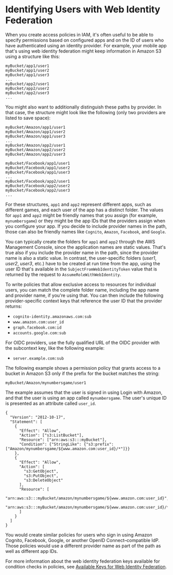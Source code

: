 # Identifying Users with Web Identity Federation<a name="id_roles_providers_oidc_user-id"></a>

When you create access policies in IAM, it's often useful to be able to specify permissions based on configured apps and on the ID of users who have authenticated using an identity provider\. For example, your mobile app that's using web identity federation might keep information in Amazon S3 using a structure like this:

```
myBucket/app1/user1
myBucket/app1/user2
myBucket/app1/user3
...
myBucket/app2/user1
myBucket/app2/user2
myBucket/app2/user3
...
```

You might also want to additionally distinguish these paths by provider\. In that case, the structure might look like the following \(only two providers are listed to save space\):

```
myBucket/Amazon/app1/user1
myBucket/Amazon/app1/user2
myBucket/Amazon/app1/user3
...
myBucket/Amazon/app2/user1
myBucket/Amazon/app2/user2
myBucket/Amazon/app2/user3

myBucket/Facebook/app1/user1
myBucket/Facebook/app1/user2
myBucket/Facebook/app1/user3
...
myBucket/Facebook/app2/user1
myBucket/Facebook/app2/user2
myBucket/Facebook/app2/user3
...
```

For these structures, `app1` and `app2` represent different apps, such as different games, and each user of the app has a distinct folder\. The values for `app1` and `app2` might be friendly names that you assign \(for example, `mynumbersgame`\) or they might be the app IDs that the providers assign when you configure your app\. If you decide to include provider names in the path, those can also be friendly names like `Cognito`, `Amazon`, `Facebook`, and `Google`\. 

You can typically create the folders for `app1` and `app2` through the AWS Management Console, since the application names are static values\. That's true also if you include the provider name in the path, since the provider name is also a static value\. In contrast, the user\-specific folders \(*user1*, *user2*, *user3*, etc\.\) have to be created at run time from the app, using the user ID that's available in the `SubjectFromWebIdentityToken` value that is returned by the request to `AssumeRoleWithWebIdentity`\.

To write policies that allow exclusive access to resources for individual users, you can match the complete folder name, including the app name and provider name, if you're using that\. You can then include the following provider\-specific context keys that reference the user ID that the provider returns:
+ `cognito-identity.amazonaws.com:sub`
+ `www.amazon.com:user_id`
+ `graph.facebook.com:id`
+ `accounts.google.com:sub`

For OIDC providers, use the fully qualified URL of the OIDC provider with the subcontext key, like the following example:
+ `server.example.com:sub`

The following example shows a permission policy that grants access to a bucket in Amazon S3 only if the prefix for the bucket matches the string:

`myBucket/Amazon/mynumbersgame/user1`

The example assumes that the user is signed in using Login with Amazon, and that the user is using an app called `mynumbersgame`\. The user's unique ID is presented as an attribute called `user_id`\. 

```
{
  "Version": "2012-10-17",
  "Statement": [
    {
      "Effect": "Allow",
      "Action": ["s3:ListBucket"],
      "Resource": ["arn:aws:s3:::myBucket"],
      "Condition": {"StringLike": {"s3:prefix": ["Amazon/mynumbersgame/${www.amazon.com:user_id}/*"]}}
    },
    {
      "Effect": "Allow",
      "Action": [
        "s3:GetObject",
        "s3:PutObject",
        "s3:DeleteObject"
      ],
      "Resource": [
        "arn:aws:s3:::myBucket/amazon/mynumbersgame/${www.amazon.com:user_id}",
        "arn:aws:s3:::myBucket/amazon/mynumbersgame/${www.amazon.com:user_id}/*"
      ]
    }
  ]
}
```

You would create similar policies for users who sign in using Amazon Cognito, Facebook, Google, or another OpenID Connect–compatible IdP\. Those policies would use a different provider name as part of the path as well as different app IDs\.

For more information about the web identity federation keys available for condition checks in policies, see [Available Keys for Web Identity Federation](reference_policies_iam-condition-keys.md#condition-keys-wif)\.